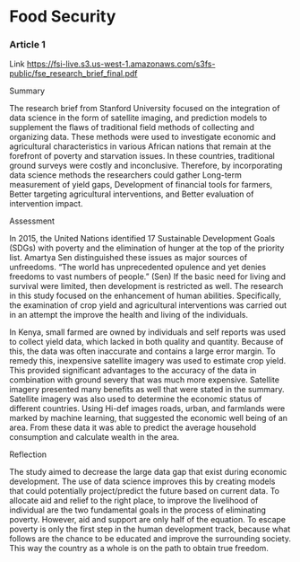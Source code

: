 # Food Security 

### Article 1 

Link https://fsi-live.s3.us-west-1.amazonaws.com/s3fs-public/fse_research_brief_final.pdf

 Summary

The research brief from Stanford University focused on the integration of data science in the form of satellite imaging, and prediction models to supplement the flaws of traditional field methods of collecting and organizing data. These methods were used to investigate economic and agricultural characteristics in various African nations that remain at the forefront of poverty and starvation issues. In these countries, traditional ground surveys were costly and inconclusive. Therefore, by incorporating data science methods the researchers could gather Long-term measurement of yield gaps, Development of financial tools for farmers, Better targeting agricultural interventions, and Better evaluation of intervention impact.

 Assessment 

In 2015, the United Nations identified 17 Sustainable Development Goals (SDGs) with poverty and the elimination of hunger at the top of the priority list. Amartya Sen distinguished these issues as major sources of unfreedoms. “The world has unprecedented opulence and yet denies freedoms to vast numbers of people.” (Sen) If the basic need for living and survival were limited, then development is restricted as well. The research in this study focused on the enhancement of human abilities. Specifically, the examination of crop yield and agricultural interventions was carried out in an attempt the improve the health and living of the individuals. 

In Kenya, small farmed are owned by individuals and self reports was used to collect yield data, which lacked in both quality and quantity. Because of this, the data was often inaccurate and contains a large error margin. To remedy this, inexpensive satellite imagery was used to estimate crop yield. This provided significant advantages to the accuracy of the data in combination with ground severy that was much more expensive. Satellite imagery presented many benefits as well that were stated in the summary. Satellite imagery was also used to determine the economic status of different countries. Using Hi-def images roads, urban, and farmlands were marked by machine learning, that suggested the economic well being of an area. From these data it was able to predict the average household consumption and calculate wealth in the area. 

Reflection 

The study aimed to decrease the large data gap that exist during economic development. The use of data science improves this by creating models that could potentially project/predict the future based on current data. To allocate aid and relief to the right place, to improve the livelihood of individual are the two fundamental goals in the process of eliminating poverty. However, aid and support are only half of the equation. To escape poverty is only the first step in the human development track, because what follows are the chance to be educated and improve the surrounding society. This way the country as a whole is on the path to obtain true freedom. 
